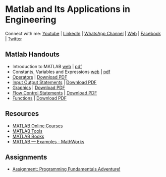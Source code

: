 
# Matlab and Its Applications in Engineering

Connect with me: [Youtube](https://www.youtube.com/yasirbhutta) \| [LinkedIn](https://www.linkedin.com/in/yasirbhutta/) \| [WhatsApp Channel](https://whatsapp.com/channel/0029VaC3BC160eBZZSs3CW0c) \| [Web](https://yasirbhutta.github.io/) \| [Facebook](https://www.facebook.com/yasirbhutta786) \| [Twitter](https://twitter.com/yasirbhutta)

## Matlab Handouts

- Introduction to MATLAB [web](docs/matlab-basics.md) \| [pdf](docs/matlab-basics.md)
- Constants, Variables and Expressions [web](docs/cve.md) \| [pdf](docs/cve.pdf)
- [Operators](docs/operators.md) \| [Download PDF](docs/operators.pdf)
- [Input Output Statements](docs/ios.md) \| [Download PDF](docs/ios.pdf)
- [Graphics](docs/graphics.md) \| [Download PDF](docs/graphics.pdf)
- [Flow Control Statements](docs/flow-control.md) \| [Download PDF](docs/flow-control.pdf)
- [Functions](docs/functions.md) \| [Download PDF](docs/functions.pdf)

## Resources

- [MATLAB Online Courses](courses.md)
- [MATLAB Tools](tools.md)
- [MATLAB Books](books.md)
- [MATLAB — Examples - MathWorks](https://www.mathworks.com/help/matlab/examples.html?category=index&exampleproduct=all&s_tid=CRUX_lftnav)

## Assignments

- [Assignment: Programming Fundamentals Adventure!](assignments/matlab-assign1.md)
